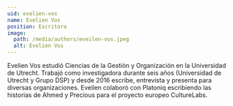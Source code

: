 ```yaml
---
uid: evelien-vos
name: Evelien Vos
position: Escritora
image:
  path: /media/authors/eveilen-vos.jpeg
  alt: Evelien Vos
---
```

Evelien Vos estudió Ciencias de la Gestión y Organización en la Universidad de Utrecht. Trabajó como investigadora durante seis años (Universidad de Utrecht y Grupo DSP) y desde 2016 escribe, entrevista y presenta para diversas organizaciones. Eveilen colaboró con Platoniq escribiendo las historias de Ahmed y Precious para el proyecto europeo CultureLabs.
